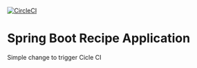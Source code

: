 [![CircleCI](https://circleci.com/gh/htanyeri/spring5-recipe-app.svg?style=svg)](https://circleci.com/gh/htanyeri/spring5-recipe-app)

# Spring Boot Recipe Application

Simple change to trigger Cicle CI
